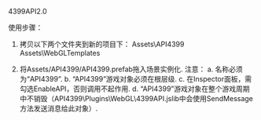 4399API2.0

使用步骤：

1. 拷贝以下两个文件夹到新的项目下：
Assets\API4399
Assets\WebGLTemplates

2. 将Assets/API4399/API4399.prefab拖入场景实例化.
注意：
a. 名称必须为“API4399”.
b. “API4399”游戏对象必须在根层级.
c. 在Inspector面板，需勾选EnableAPI，否则调用不起作用.
d. “API4399”游戏对象在整个游戏周期中不销毁（API4399\Plugins\WebGL\4399API.jslib中会使用SendMessage方法发送消息给此对象）.
